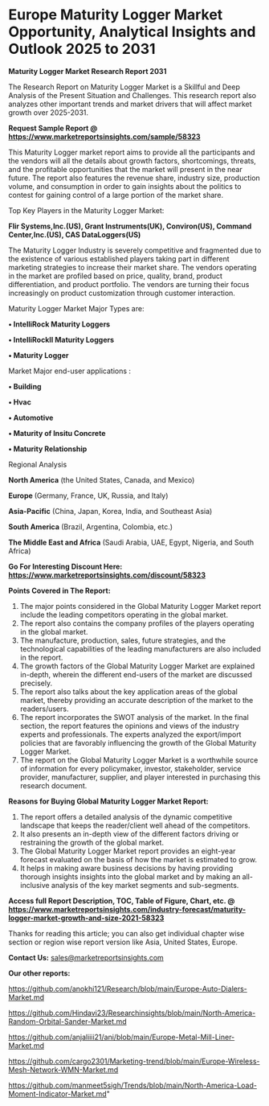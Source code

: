 # Europe Maturity Logger Market Opportunity, Analytical Insights and Outlook 2025 to 2031

<strong>Maturity Logger Market Research Report 2031</strong>

The Research Report on Maturity Logger Market is a Skillful and Deep Analysis of the Present Situation and Challenges. This research report also analyzes other important trends and market drivers that will affect market growth over 2025-2031.

<strong>Request Sample Report @ <a href=https://www.marketreportsinsights.com/sample/58323>https://www.marketreportsinsights.com/sample/58323</a></strong>

This Maturity Logger market report aims to provide all the participants and the vendors will all the details about growth factors, shortcomings, threats, and the profitable opportunities that the market will present in the near future. The report also features the revenue share, industry size, production volume, and consumption in order to gain insights about the politics to contest for gaining control of a large portion of the market share.

Top Key Players in the Maturity Logger Market:

<strong>Flir Systems,Inc.(US), Grant Instruments(UK), Conviron(US), Command Center,Inc.(US), CAS DataLoggers(US)</strong>

The Maturity Logger Industry is severely competitive and fragmented due to the existence of various established players taking part in different marketing strategies to increase their market share. The vendors operating in the market are profiled based on price, quality, brand, product differentiation, and product portfolio. The vendors are turning their focus increasingly on product customization through customer interaction.

Maturity Logger Market Major Types are:

<strong>• IntelliRock Maturity Loggers

• IntelliRockII Maturity Loggers

• Maturity Logger</strong>

Market Major end-user applications :

<strong>• Building

• Hvac

• Automotive

• Maturity of Insitu Concrete

• Maturity Relationship</strong>

Regional Analysis

</u><strong><b>North America</b></strong> (the United States, Canada, and Mexico)

<strong><b>Europe </b></strong>(Germany, France, UK, Russia, and Italy)

<strong><b>Asia-Pacific</b></strong> (China, Japan, Korea, India, and Southeast Asia)

<strong><b>South America</b></strong> (Brazil, Argentina, Colombia, etc.)

<strong><b>The Middle East and Africa</b></strong> (Saudi Arabia, UAE, Egypt, Nigeria, and South Africa)

<strong>Go For Interesting Discount Here: <a href=https://www.marketreportsinsights.com/discount/58323>https://www.marketreportsinsights.com/discount/58323</a></strong>

<strong>Points Covered in The Report:</strong>
<ol>
  <li>The major points considered in the Global Maturity Logger Market report include the leading competitors operating in the global market.</li>
  <li>The report also contains the company profiles of the players operating in the global market.</li>
  <li>The manufacture, production, sales, future strategies, and the technological capabilities of the leading manufacturers are also included in the report.</li>
  <li>The growth factors of the Global Maturity Logger Market are explained in-depth, wherein the different end-users of the market are discussed precisely.</li>
  <li>The report also talks about the key application areas of the global market, thereby providing an accurate description of the market to the readers/users.</li>
  <li>The report incorporates the SWOT analysis of the market. In the final section, the report features the opinions and views of the industry experts and professionals. The experts analyzed the export/import policies that are favorably influencing the growth of the Global Maturity Logger Market.</li>
  <li>The report on the Global Maturity Logger Market is a worthwhile source of information for every policymaker, investor, stakeholder, service provider, manufacturer, supplier, and player interested in purchasing this research document.</li>
</ol>
<strong>Reasons for Buying Global Maturity Logger Market Report:</strong>

<ol>
  <li>The report offers a detailed analysis of the dynamic competitive landscape that keeps the reader/client well ahead of the competitors.</li>
  <li>It also presents an in-depth view of the different factors driving or restraining the growth of the global market.</li>
  <li>The Global Maturity Logger Market report provides an eight-year forecast evaluated on the basis of how the market is estimated to grow.</li>
  <li>It helps in making aware business decisions by having providing thorough insights insights into the global market and by making an all-inclusive analysis of the key market segments and sub-segments.</li>
</ol>
<strong>Access full Report Description, TOC, Table of Figure, Chart, etc. @ <a href=https://www.marketreportsinsights.com/industry-forecast/maturity-logger-market-growth-and-size-2021-58323>https://www.marketreportsinsights.com/industry-forecast/maturity-logger-market-growth-and-size-2021-58323</a></strong>


Thanks for reading this article; you can also get individual chapter wise section or region wise report version like Asia, United States, Europe.

<strong>Contact Us:</strong>
sales@marketreportsinsights.com

<strong>Our other reports:</strong>

<a href=https://github.com/anokhi121/Research/blob/main/Europe-Auto-Dialers-Market.md>https://github.com/anokhi121/Research/blob/main/Europe-Auto-Dialers-Market.md</a>

<a href=https://github.com/Hindavi23/Researchinsights/blob/main/North-America-Random-Orbital-Sander-Market.md>https://github.com/Hindavi23/Researchinsights/blob/main/North-America-Random-Orbital-Sander-Market.md</a>

<a href=https://github.com/anjaliiii21/ani/blob/main/Europe-Metal-Mill-Liner-Market.md>https://github.com/anjaliiii21/ani/blob/main/Europe-Metal-Mill-Liner-Market.md</a>

<a href=https://github.com/cargo2301/Marketing-trend/blob/main/Europe-Wireless-Mesh-Network-WMN-Market.md>https://github.com/cargo2301/Marketing-trend/blob/main/Europe-Wireless-Mesh-Network-WMN-Market.md</a>

<a href=https://github.com/manmeet5sigh/Trends/blob/main/North-America-Load-Moment-Indicator-Market.md>https://github.com/manmeet5sigh/Trends/blob/main/North-America-Load-Moment-Indicator-Market.md</a>"
